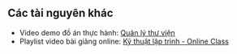 ## Các tài nguyên khác

* Video demo đồ án thực hành: [Quản lý thư viện](https://youtu.be/lhAOjpu5I5Q)
* Playlist video bài giảng online: [Kỹ thuật lập trình - Online Class](https://www.youtube.com/playlist?list=PLD-uU9PUNiZbk601VHeGbnin4GGNfKSXP)